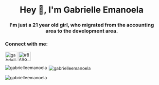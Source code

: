 <h1 align="center">Hey 🤟, I'm Gabrielle Emanoela</h1>
<h3 align="center">I'm just a 21 year old girl, who migrated from the accounting area to the development area.</h3>

<h3 align="left">Connect with me:</h3>
<p align="left">
<a href="https://linkedin.com/in/gabrielleemanoela" target="blank"><img align="center" src="https://cdn.jsdelivr.net/npm/simple-icons@3.0.1/icons/linkedin.svg" alt="gabrielleemanoela" height="30" width="40" /></a>
<a href="https://discord.gg/#8689" target="blank"><img align="center" src="https://cdn.jsdelivr.net/npm/simple-icons@3.0.1/icons/discord.svg" alt="#8689" height="30" width="40" /></a>
</p>

<p><img align="left" src="https://github-readme-stats.vercel.app/api/top-langs?username=gabrielleemanoela&show_icons=true&theme=dark&title_color=e826d2&text_color=ffffff&locale=en&layout=compact" alt="gabrielleemanoela" /></p>

<p>&nbsp;<img align="center" src="https://github-readme-stats.vercel.app/api?username=gabrielleemanoela&show_icons=true&theme=dark&title_color=ed26e7&text_color=fdfcfc&locale=en" alt="gabrielleemanoela" /></p>

<p><img align="center" src="https://github-readme-streak-stats.herokuapp.com/?user=gabrielleemanoela&theme=dark" alt="gabrielleemanoela" /></p>
